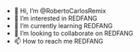 - 👋 Hi, I’m @RobertoCarlosRemix
- 👀 I’m interested in REDFANG
- 🌱 I’m currently learning REDFANG
- 💞️ I’m looking to collaborate on REDFANG
- 📫 How to reach me REDFANG

<!---
RobertoCarlosRemix/RobertoCarlosRemix is a ✨ special ✨ repository because its `README.md` (this file) appears on your GitHub profile.
You can click the Preview link to take a look at your changes.
--->
